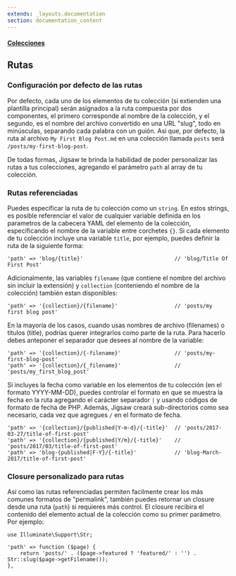 ```yaml
---
extends: _layouts.documentation
section: documentation_content
---
```


#### [Colecciones](/es/docs/collections)
## Rutas

### Configuración por defecto de las rutas

Por defecto, cada uno de los elementos de tu colección (si extienden una plantilla principal) serán asignados a la ruta compuesta por dos componentes, el primero corresponde al nombre de la colección, y el segundo, es el nombre del archivo convertido en una URL "slug", todo en minúsculas, separando cada palabra con un guión. Asi que, por defecto, la ruta al archivo `My First Blog Post.md` en una colección llamada `posts` será `/posts/my-first-blog-post`.

De todas formas, Jigsaw te brinda la habilidad de poder personalizar las rutas a tus colecciones, agregando el parámetro `path` al array de tu colección. 


### Rutas referenciadas

Puedes especificar la ruta de tu colección como un `string`. En estos strings, es posible referenciar el valor de cualquier variable definida en los parametros de la cabecera YAML del elemento de la colección, especificando el nombre de la variable entre corchetes `{}`. Si cada elemento de tu colección incluye una variable `title`, por ejemplo, puedes definir la ruta de la siguiente forma: 

```
'path' => 'blog/{title}'                             // 'blog/Title Of First Post'
```

Adicionalmente, las variables `filename` (que contiene el nombre del archivo sin incluir la extensión) y `collection` (conteniendo el nombre de la colección) también estan disponibles:

```
'path' => '{collection}/{filename}'                  // 'posts/my first blog post'
```

En la mayoría de los casos, cuando usas nombres de archivo (filenames) o títulos (title), podrías querer integrarlos como parte de la ruta. Para hacerlo debes anteponer el separador que desees al nombre de la variable: 

```
'path' => '{collection}/{-filename}'                 // 'posts/my-first-blog-post'
'path' => '{collection}/{_filename}'                 // 'posts/my_first_blog_post'
```

Si incluyes la fecha como variable en los elementos de tu colección (en el formato YYYY-MM-DD), puedes controlar el formato en que se muestra la fecha en la ruta agregando el carácter separador `|` y usando códigos de formato de fecha de PHP. Además, Jigsaw creará sub-directorios como sea necesario, cada vez que agregues `/` en el formato de fecha.  

```
'path' => '{collection}/{published|Y-m-d}/{-title}'  // 'posts/2017-03-27/title-of-first-post'
'path' => '{collection}/{published|Y/m}/{-title}'    // 'posts/2017/03/title-of-first-post'
'path' => 'blog-{published|F-Y}/{-title}'            // 'blog-March-2017/title-of-first-post'
```


### Closure personalizado para rutas

Así como las rutas referenciadas permiten facilmente crear los más comunes formatos de "permalink", también puedes retornar un closure desde una ruta (`path`) si requieres más control. El closure recibira el contenido del elemento actual de la colección como su primer parámetro. Por ejemplo: 


```
use Illuminate\Support\Str;

'path' => function ($page) {
    return 'posts/' . ($page->featured ? 'featured/' : '') . Str::slug($page->getFilename());
},
```
